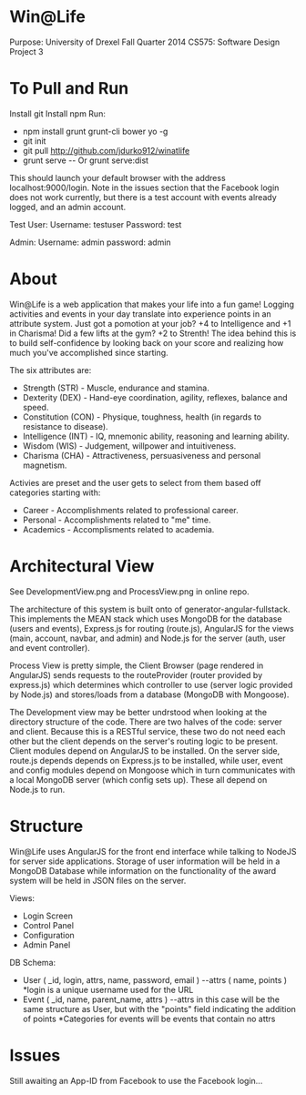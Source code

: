 Win@Life
=========

Purpose:  University of Drexel Fall Quarter 2014 CS575:  Software Design Project 3

To Pull and Run
========
Install git
Install npm
Run:
- npm install grunt grunt-cli bower yo -g
- git init
- git pull http://github.com/jdurko912/winatlife
- grunt serve
-- Or grunt serve:dist

This should launch your default browser with the address localhost:9000/login.  Note in the issues section that the Facebook login does not work currently, but there is a test account with events already logged, and an admin account.

Test User:
Username:  testuser
Password:  test

Admin:
Username:  admin
password:  admin

About
=========
Win@Life is a web application that makes your life into a fun game!  Logging activities and events in your day translate into experience points in an attribute system.  Just got a pomotion at your job?  +4 to Intelligence and +1 in Charisma!  Did a few lifts at the gym?  +2 to Strenth!  The idea behind this is to build self-confidence by looking back on your score and realizing how much you've accomplished since starting.

The six attributes are:
- Strength (STR) - Muscle, endurance and stamina.
- Dexterity (DEX) - Hand-eye coordination, agility, reflexes, balance and speed.
- Constitution (CON) - Physique, toughness, health (in regards to resistance to disease).
- Intelligence (INT) - IQ, mnemonic ability, reasoning and learning ability.
- Wisdom (WIS) - Judgement, willpower and intuitiveness.
- Charisma (CHA) - Attractiveness, persuasiveness and personal magnetism.

Activies are preset and the user gets to select from them based off categories starting with:
- Career - Accomplishments related to professional career.
- Personal - Accomplishments related to "me" time.
- Academics - Accomplisments related to academia.

Architectural View
========

See DevelopmentView.png and ProcessView.png in online repo.

The architecture of this system is built onto of generator-angular-fullstack.  This implements the MEAN stack which uses MongoDB for the database (users and events), Express.js for routing (route.js), AngularJS for the views (main, account, navbar, and admin) and Node.js for the server (auth, user and event controller).  

Process View is pretty simple, the Client Browser (page rendered in AngularJS) sends requests to the routeProvider (router provided by express.js) which determines which controller to use (server logic provided by Node.js) and stores/loads from a database (MongoDB with Mongoose).

The Development view may be better undrstood when looking at the directory structure of the code.  There are two halves of the code:  server and client.  Because this is a RESTful service, these two do not need each other but the client depends on the server's routing logic to be present.
Client modules depend on AngularJS to be installed.
On the server side, route.js depends depends on Express.js to be installed, while user, event and config modules depend on Mongoose which in turn communicates with a local MongoDB server (which config sets up).  These all depend on Node.js to run.

Structure
=========
Win@Life uses AngularJS for the front end interface while talking to NodeJS for server side applications. Storage of user information will be held in a MongoDB Database while information on the functionality of the award system will be held in JSON files on the server. 

Views:
- Login Screen
- Control Panel
- Configuration
- Admin Panel

DB Schema:  
- User ( _id, login, attrs, name, password, email )
--attrs ( name, points )
*login is a unique username used for the URL
- Event ( _id, name, parent_name, attrs )
--attrs in this case will be the same structure as User, but with the "points" field indicating the addition of points
*Categories for events will be events that contain no attrs


Issues
=============

Still awaiting an App-ID from Facebook to use the Facebook login...
